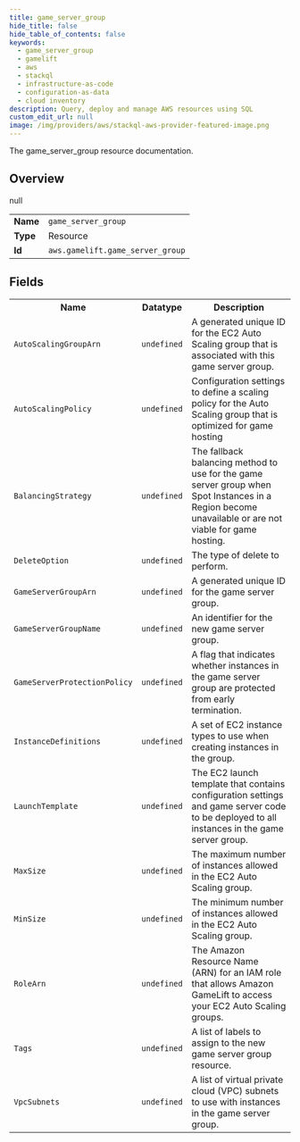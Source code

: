 ```yaml
---
title: game_server_group
hide_title: false
hide_table_of_contents: false
keywords:
  - game_server_group
  - gamelift
  - aws
  - stackql
  - infrastructure-as-code
  - configuration-as-data
  - cloud inventory
description: Query, deploy and manage AWS resources using SQL
custom_edit_url: null
image: /img/providers/aws/stackql-aws-provider-featured-image.png
---
```

The game_server_group resource documentation.

## Overview
<table><tbody>
<tr><td><b>Name</b></td><td><code>game_server_group</code></td></tr>
<tr><td><b>Type</b></td><td>Resource</td></tr>
null
<tr><td><b>Id</b></td><td><code>aws.gamelift.game_server_group</code></td></tr>
</tbody></table>

## Fields
<table><tbody>
<tr><th>Name</th><th>Datatype</th><th>Description</th></tr>
<tr><td><code>AutoScalingGroupArn</code></td><td><code>undefined</code></td><td>A generated unique ID for the EC2 Auto Scaling group that is associated with this game server group.</td></tr><tr><td><code>AutoScalingPolicy</code></td><td><code>undefined</code></td><td>Configuration settings to define a scaling policy for the Auto Scaling group that is optimized for game hosting</td></tr><tr><td><code>BalancingStrategy</code></td><td><code>undefined</code></td><td>The fallback balancing method to use for the game server group when Spot Instances in a Region become unavailable or are not viable for game hosting.</td></tr><tr><td><code>DeleteOption</code></td><td><code>undefined</code></td><td>The type of delete to perform.</td></tr><tr><td><code>GameServerGroupArn</code></td><td><code>undefined</code></td><td>A generated unique ID for the game server group.</td></tr><tr><td><code>GameServerGroupName</code></td><td><code>undefined</code></td><td>An identifier for the new game server group.</td></tr><tr><td><code>GameServerProtectionPolicy</code></td><td><code>undefined</code></td><td>A flag that indicates whether instances in the game server group are protected from early termination.</td></tr><tr><td><code>InstanceDefinitions</code></td><td><code>undefined</code></td><td>A set of EC2 instance types to use when creating instances in the group.</td></tr><tr><td><code>LaunchTemplate</code></td><td><code>undefined</code></td><td>The EC2 launch template that contains configuration settings and game server code to be deployed to all instances in the game server group.</td></tr><tr><td><code>MaxSize</code></td><td><code>undefined</code></td><td>The maximum number of instances allowed in the EC2 Auto Scaling group.</td></tr><tr><td><code>MinSize</code></td><td><code>undefined</code></td><td>The minimum number of instances allowed in the EC2 Auto Scaling group.</td></tr><tr><td><code>RoleArn</code></td><td><code>undefined</code></td><td>The Amazon Resource Name (ARN) for an IAM role that allows Amazon GameLift to access your EC2 Auto Scaling groups.</td></tr><tr><td><code>Tags</code></td><td><code>undefined</code></td><td>A list of labels to assign to the new game server group resource.</td></tr><tr><td><code>VpcSubnets</code></td><td><code>undefined</code></td><td>A list of virtual private cloud (VPC) subnets to use with instances in the game server group.</td></tr>
</tbody></table>